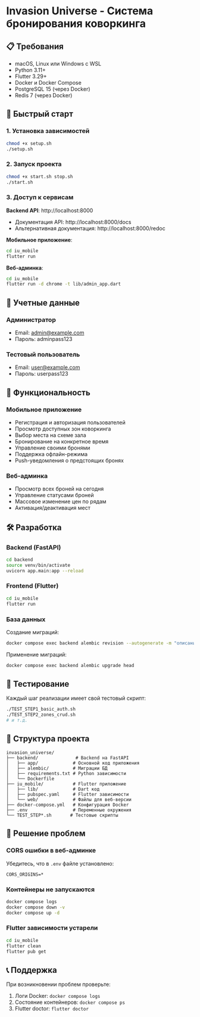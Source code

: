 # Invasion Universe - Система бронирования коворкинга

## 📋 Требования

- macOS, Linux или Windows с WSL
- Python 3.11+
- Flutter 3.29+
- Docker и Docker Compose
- PostgreSQL 15 (через Docker)
- Redis 7 (через Docker)

## 🚀 Быстрый старт

### 1. Установка зависимостей
```bash
chmod +x setup.sh
./setup.sh
```

### 2. Запуск проекта
```bash
chmod +x start.sh stop.sh
./start.sh
```

### 3. Доступ к сервисам

**Backend API**: http://localhost:8000
- Документация API: http://localhost:8000/docs
- Альтернативная документация: http://localhost:8000/redoc

**Мобильное приложение**:
```bash
cd iu_mobile
flutter run
```

**Веб-админка**:
```bash
cd iu_mobile
flutter run -d chrome -t lib/admin_app.dart
```

## 🔑 Учетные данные

### Администратор
- Email: admin@example.com
- Пароль: adminpass123

### Тестовый пользователь
- Email: user@example.com
- Пароль: userpass123

## 📱 Функциональность

### Мобильное приложение
- Регистрация и авторизация пользователей
- Просмотр доступных зон коворкинга
- Выбор места на схеме зала
- Бронирование на конкретное время
- Управление своими бронями
- Поддержка офлайн-режима
- Push-уведомления о предстоящих бронях

### Веб-админка
- Просмотр всех броней на сегодня
- Управление статусами броней
- Массовое изменение цен по рядам
- Активация/деактивация мест

## 🛠 Разработка

### Backend (FastAPI)
```bash
cd backend
source venv/bin/activate
uvicorn app.main:app --reload
```

### Frontend (Flutter)
```bash
cd iu_mobile
flutter run
```

### База данных

Создание миграций:
```bash
docker compose exec backend alembic revision --autogenerate -m "описание"
```

Применение миграций:
```bash
docker compose exec backend alembic upgrade head
```

## 🧪 Тестирование

Каждый шаг реализации имеет свой тестовый скрипт:
```bash
./TEST_STEP1_basic_auth.sh
./TEST_STEP2_zones_crud.sh
# и т.д.
```

## 📁 Структура проекта

```
invasion_universe/
├── backend/              # Backend на FastAPI
│   ├── app/             # Основной код приложения
│   ├── alembic/         # Миграции БД
│   ├── requirements.txt # Python зависимости
│   └── Dockerfile       
├── iu_mobile/           # Flutter приложение
│   ├── lib/             # Dart код
│   ├── pubspec.yaml     # Flutter зависимости
│   └── web/             # Файлы для веб-версии
├── docker-compose.yml   # Конфигурация Docker
├── .env                 # Переменные окружения
└── TEST_STEP*.sh       # Тестовые скрипты
```

## 🐛 Решение проблем

### CORS ошибки в веб-админке
Убедитесь, что в `.env` файле установлено:
```
CORS_ORIGINS=*
```

### Контейнеры не запускаются
```bash
docker compose logs
docker compose down -v
docker compose up -d
```

### Flutter зависимости устарели
```bash
cd iu_mobile
flutter clean
flutter pub get
```

## 📞 Поддержка

При возникновении проблем проверьте:
1. Логи Docker: `docker compose logs`
2. Состояние контейнеров: `docker compose ps`
3. Flutter doctor: `flutter doctor`